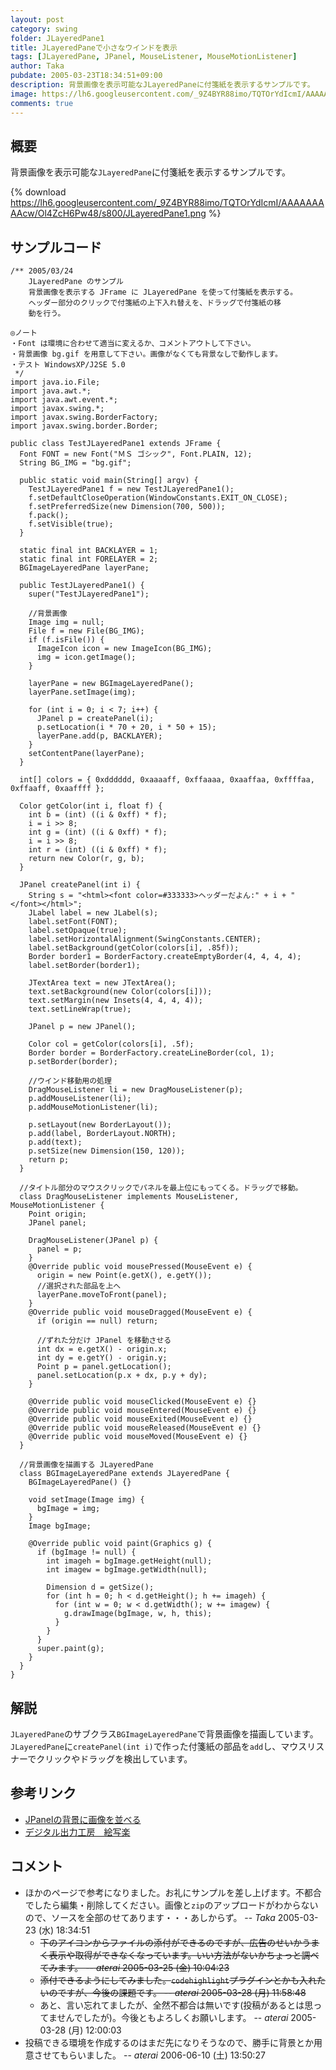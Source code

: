 ```yaml
---
layout: post
category: swing
folder: JLayeredPane1
title: JLayeredPaneで小さなウインドを表示
tags: [JLayeredPane, JPanel, MouseListener, MouseMotionListener]
author: Taka
pubdate: 2005-03-23T18:34:51+09:00
description: 背景画像を表示可能なJLayeredPaneに付箋紙を表示するサンプルです。
image: https://lh6.googleusercontent.com/_9Z4BYR88imo/TQTOrYdIcmI/AAAAAAAAAcw/Ol4ZcH6Pw48/s800/JLayeredPane1.png
comments: true
---
```

## 概要
背景画像を表示可能な`JLayeredPane`に付箋紙を表示するサンプルです。

{% download https://lh6.googleusercontent.com/_9Z4BYR88imo/TQTOrYdIcmI/AAAAAAAAAcw/Ol4ZcH6Pw48/s800/JLayeredPane1.png %}

## サンプルコード
<pre class="prettyprint"><code>/** 2005/03/24
    JLayeredPane のサンプル
    背景画像を表示する JFrame に JLayeredPane を使って付箋紙を表示する。
    ヘッダー部分のクリックで付箋紙の上下入れ替えを、ドラッグで付箋紙の移
    動を行う。

◎ノート
・Font は環境に合わせて適当に変えるか、コメントアウトして下さい。
・背景画像 bg.gif を用意して下さい。画像がなくても背景なしで動作します。
・テスト WindowsXP/J2SE 5.0
 */
import java.io.File;
import java.awt.*;
import java.awt.event.*;
import javax.swing.*;
import javax.swing.BorderFactory;
import javax.swing.border.Border;

public class TestJLayeredPane1 extends JFrame {
  Font FONT = new Font("ＭＳ ゴシック", Font.PLAIN, 12);
  String BG_IMG = "bg.gif";

  public static void main(String[] argv) {
    TestJLayeredPane1 f = new TestJLayeredPane1();
    f.setDefaultCloseOperation(WindowConstants.EXIT_ON_CLOSE);
    f.setPreferredSize(new Dimension(700, 500));
    f.pack();
    f.setVisible(true);
  }

  static final int BACKLAYER = 1;
  static final int FORELAYER = 2;
  BGImageLayeredPane layerPane;

  public TestJLayeredPane1() {
    super("TestJLayeredPane1");

    //背景画像
    Image img = null;
    File f = new File(BG_IMG);
    if (f.isFile()) {
      ImageIcon icon = new ImageIcon(BG_IMG);
      img = icon.getImage();
    }

    layerPane = new BGImageLayeredPane();
    layerPane.setImage(img);

    for (int i = 0; i &lt; 7; i++) {
      JPanel p = createPanel(i);
      p.setLocation(i * 70 + 20, i * 50 + 15);
      layerPane.add(p, BACKLAYER);
    }
    setContentPane(layerPane);
  }

  int[] colors = { 0xdddddd, 0xaaaaff, 0xffaaaa, 0xaaffaa, 0xffffaa, 0xffaaff, 0xaaffff };

  Color getColor(int i, float f) {
    int b = (int) ((i &amp; 0xff) * f);
    i = i &gt;&gt; 8;
    int g = (int) ((i &amp; 0xff) * f);
    i = i &gt;&gt; 8;
    int r = (int) ((i &amp; 0xff) * f);
    return new Color(r, g, b);
  }

  JPanel createPanel(int i) {
    String s = "&lt;html&gt;&lt;font color=#333333&gt;ヘッダーだよん:" + i + "&lt;/font&gt;&lt;/html&gt;";
    JLabel label = new JLabel(s);
    label.setFont(FONT);
    label.setOpaque(true);
    label.setHorizontalAlignment(SwingConstants.CENTER);
    label.setBackground(getColor(colors[i], .85f));
    Border border1 = BorderFactory.createEmptyBorder(4, 4, 4, 4);
    label.setBorder(border1);

    JTextArea text = new JTextArea();
    text.setBackground(new Color(colors[i]));
    text.setMargin(new Insets(4, 4, 4, 4));
    text.setLineWrap(true);

    JPanel p = new JPanel();

    Color col = getColor(colors[i], .5f);
    Border border = BorderFactory.createLineBorder(col, 1);
    p.setBorder(border);

    //ウインド移動用の処理
    DragMouseListener li = new DragMouseListener(p);
    p.addMouseListener(li);
    p.addMouseMotionListener(li);

    p.setLayout(new BorderLayout());
    p.add(label, BorderLayout.NORTH);
    p.add(text);
    p.setSize(new Dimension(150, 120));
    return p;
  }

  //タイトル部分のマウスクリックでパネルを最上位にもってくる。ドラッグで移動。
  class DragMouseListener implements MouseListener, MouseMotionListener {
    Point origin;
    JPanel panel;

    DragMouseListener(JPanel p) {
      panel = p;
    }
    @Override public void mousePressed(MouseEvent e) {
      origin = new Point(e.getX(), e.getY());
      //選択された部品を上へ
      layerPane.moveToFront(panel);
    }
    @Override public void mouseDragged(MouseEvent e) {
      if (origin == null) return;

      //ずれた分だけ JPanel を移動させる
      int dx = e.getX() - origin.x;
      int dy = e.getY() - origin.y;
      Point p = panel.getLocation();
      panel.setLocation(p.x + dx, p.y + dy);
    }

    @Override public void mouseClicked(MouseEvent e) {}
    @Override public void mouseEntered(MouseEvent e) {}
    @Override public void mouseExited(MouseEvent e) {}
    @Override public void mouseReleased(MouseEvent e) {}
    @Override public void mouseMoved(MouseEvent e) {}
  }

  //背景画像を描画する JLayeredPane
  class BGImageLayeredPane extends JLayeredPane {
    BGImageLayeredPane() {}

    void setImage(Image img) {
      bgImage = img;
    }
    Image bgImage;

    @Override public void paint(Graphics g) {
      if (bgImage != null) {
        int imageh = bgImage.getHeight(null);
        int imagew = bgImage.getWidth(null);

        Dimension d = getSize();
        for (int h = 0; h &lt; d.getHeight(); h += imageh) {
          for (int w = 0; w &lt; d.getWidth(); w += imagew) {
            g.drawImage(bgImage, w, h, this);
          }
        }
      }
      super.paint(g);
    }
  }
}
</code></pre>

## 解説
`JLayeredPane`のサブクラス`BGImageLayeredPane`で背景画像を描画しています。
`JLayeredPane`に`createPanel(int i)`で作った付箋紙の部品を`add`し、マウスリスナーでクリックやドラッグを検出しています。

## 参考リンク
- [JPanelの背景に画像を並べる](https://ateraimemo.com/Swing/BackgroundImage.html)
- [デジタル出力工房　絵写楽](http://www.bekkoame.ne.jp/~bootan/free2.html)

<!-- dummy comment line for breaking list -->

## コメント
- ほかのページで参考になりました。お礼にサンプルを差し上げます。不都合でしたら編集・削除してください。画像と`zip`のアップロードがわからないので、ソースを全部のせてあります・・・あしからず。 -- *Taka* 2005-03-23 (水) 18:34:51
    - ~~下のアイコンからファイルの添付ができるのですが、広告のせいかうまく表示や取得ができなくなっています。いい方法がないかちょっと調べてみます。 -- *aterai* 2005-03-25 (金) 10:04:23~~
    - ~~添付できるようにしてみました。`codehighlight`プラグインとかも入れたいのですが、今後の課題です。 -- *aterai* 2005-03-28 (月) 11:58:48~~
    - あと、言い忘れてましたが、全然不都合は無いです(投稿があるとは思ってませんでしたが)。今後ともよろしくお願いします。 -- *aterai* 2005-03-28 (月) 12:00:03
- 投稿できる環境を作成するのはまだ先になりそうなので、勝手に背景とか用意させてもらいました。 -- *aterai* 2006-06-10 (土) 13:50:27

<!-- dummy comment line for breaking list -->
